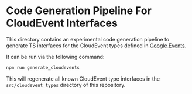 # Code Generation Pipeline For CloudEvent Interfaces

This directory contains an experimental code generation pipeline to generate TS interfaces for the CloudEvent types defined in [Google Events](https://github.com/googleapis/google-cloudevents).

It can be run via the following command:

```bash
npm run generate_cloudevents
```

This will regenerate all known CloudEvent type interfaces in the `src/cloudevent_types` directory of this repository.